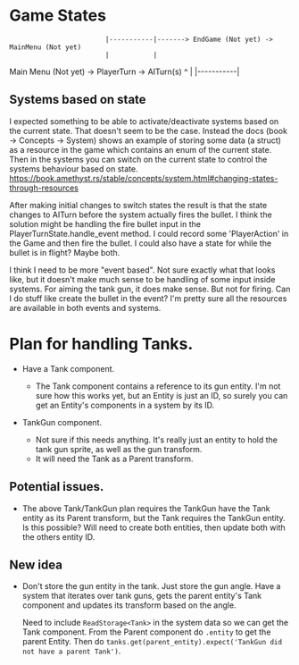 # Game States

                            |-----------|-------> EndGame (Not yet) -> MainMenu (Not yet)
                            |           |
Main Menu (Not yet) -> PlayerTurn -> AITurn(s)
                            ^           |
                            |-----------|

## Systems based on state
I expected something to be able to activate/deactivate systems based on the current state. That doesn't seem to be the case.
Instead the docs (book -> Concepts -> System) shows an example of storing some data (a struct) as a resource in the game which contains an enum of the current state. Then in the systems you can switch on the current state to control the systems behaviour based on state.
https://book.amethyst.rs/stable/concepts/system.html#changing-states-through-resources

After making initial changes to switch states the result is that the state changes to AITurn before the system actually fires the bullet.
I think the solution might be handling the fire bullet input in the PlayerTurnState.handle_event method. I could record some 'PlayerAction' in the Game and then fire the bullet.
I could also have a state for while the bullet is in flight?
Maybe both.

I think I need to be more "event based". Not sure exactly what that looks like, but it doesn't make much sense to be handling of some input inside systems.
For aiming the tank gun, it does make sense. But not for firing.
Can I do stuff like create the bullet in the event? I'm pretty sure all the resources are available in both events and systems.

# Plan for handling Tanks.

- Have a Tank component.
    - The Tank component contains a reference to its gun entity.
        I'm not sure how this works yet, but an Entity is just an ID, so surely you can
        get an Entity's components in a system by its ID.

- TankGun component.
    - Not sure if this needs anything. It's really just an entity to hold the tank gun sprite,
        as well as the gun transform.
    - It will need the Tank as a Parent transform.

## Potential issues.
- The above Tank/TankGun plan requires the TankGun have the Tank entity as its Parent transform,
    but the Tank requires the TankGun entity. Is this possible? Will need to create both entities,
    then update both with the others entity ID.

## New idea
- Don't store the gun entity in the tank.
    Just store the gun angle.
    Have a system that iterates over tank guns, gets the parent entity's Tank component
    and updates its transform based on the angle.
    
    Need to include `ReadStorage<Tank>` in the system data so we can get the Tank component.
    From the Parent component do `.entity` to get the parent Entity.
    Then do `tanks.get(parent_entity).expect('TankGun did not have a parent Tank')`.
